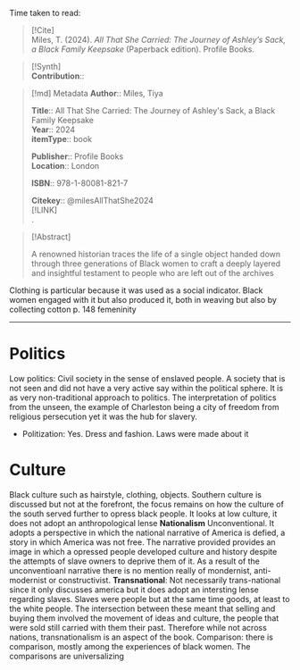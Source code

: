 Time taken to read: 
> [!Cite]  
> Miles, T. (2024). _All That She Carried: The Journey of Ashley’s Sack, a Black Family Keepsake_ (Paperback edition). Profile Books.

> [!Synth]  
>**Contribution**::

>[!md]  Metadata
> **Author**:: Miles, Tiya</br>  
>    
> **Title**:: All That She Carried: The Journey of Ashley's Sack, a Black Family Keepsake    
> **Year**:: 2024     
>**itemType**:: book    
>    
>    
>     
>    
>**Publisher**:: Profile Books    
>**Location**:: London     
>    
>    
>**ISBN**:: 978-1-80081-821-7
> 
>    
> **Citekey**:: @milesAllThatShe2024    
> [!LINK]   
>.

> [!Abstract]  
>  
> A renowned historian traces the life of a single object handed down through three generations of Black women to craft a deeply layered and insightful testament to people who are left out of the archives  
>>  

Clothing is particular because it was used as a social indicator. Black women engaged with it but also produced it, both in weaving but also by collecting cotton p. 148
femeninity

---
# Politics
Low politics: Civil society in the sense of enslaved people. A society that is not seen and did not have a very active say within the political sphere. It is as very non-traditional approach to politics. 
The interpretation of politics from the unseen, the example of Charleston being a city of freedom from religious persecution yet it was the hub for slavery. 
* Politization: Yes. Dress and fashion. Laws were made about it 
# Culture
Black culture such as hairstyle, clothing, objects. Southern culture is discussed but not at the forefront, the focus remains on how the culture of the south served further to opress black people. 
It looks at low culture, it does not adopt an anthropological lense 
**Nationalism** 
Unconventional. It adopts a perspective in which the national narrative of America is defied, a story in which America was not free. The narrative provided provides an image in which a opressed people developed culture and history despite the attempts of slave owners to deprive them of it. 
As a result of the unconventioanl narrative there is no mention really of mondernist, anti-modernist or constructivist. 
**Transnational**: Not necessarily trans-national since it only discusses america but it does adopt an intersting lense regarding slaves. Slaves were people but at the same time goods, at least to the white people. The intersection between these meant that selling and buying them involved the movement of ideas and culture, the people that were sold still carried with them their past. Therefore while not across nations, transnationalism is an aspect of the book. 
Comparison: 
there is comparison, mostly among the experiences of black women. The comparisons are universalizing 